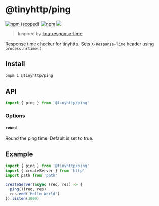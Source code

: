 # @tinyhttp/ping

[![npm (scoped)][npm-badge]](https://npmjs.com/package/@tinyhttp/ping) [![npm][dl-badge]](https://npmjs.com/package/@tinyhttp/ping) [![][web-badge]](https://tinyhttp.v1rtl.site/mw/ping)

> Inspired by [koa-response-time](https://github.com/koajs/response-time)

Response time checker for tinyhttp. Sets `X-Response-Time` header using `process.hrtime()`

## Install

```sh
pnpm i @tinyhttp/ping
```

## API

```js
import { ping } from '@tinyhttp/ping'
```

### Options

#### `round`

Round the ping time. Default is set to true.

## Example

```js
import { ping } from '@tinyhttp/ping'
import { createServer } from 'http'
import path from 'path'

createServer(async (req, res) => {
  ping()(req, res)
  res.end('Hello World')
}).listen(3000)
```

[npm-badge]: https://img.shields.io/npm/v/@tinyhttp/ping?style=flat-square
[dl-badge]: https://img.shields.io/npm/dt/@tinyhttp/ping?style=flat-square
[web-badge]: https://img.shields.io/badge/website-visit-hotpink?style=flat-square
